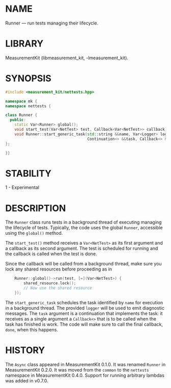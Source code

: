 # NAME
Runner &mdash; run tests managing their lifecycle.

# LIBRARY
MeasurementKit (libmeasurement\_kit, -lmeasurement\_kit).

# SYNOPSIS
```C++
#include <measurement_kit/nettests.hpp>

namespace mk {
namespace nettests {

class Runner {
  public:
    static Var<Runner> global();
    void start_test(Var<NetTest> test, Callback<Var<NetTest>> callback);
    void Runner::start_generic_task(std::string &&name, Var<Logger> logger,
                                    Continuation<> &&task, Callback<> &&done);
};

}}
```

# STABILITY

1 - Experimental

# DESCRIPTION

The `Runner` class runs tests in a background thread of executing
managing the lifecycle of tests. Typically, the code uses the global
`Runner`, accessible using the `global()` method.

The `start_test()` method receives a `Var<NetTest>` as its first argument and
a callback as its second argument. The test is scheduled for running
and the callback is called when the test is done.

Since the callback will be called from a background thread, make sure
you lock any shared resources before proceeding as in

```C++
    Runner::global()->run(test, [=](Var<NetTest>) {
        shared_resource.lock();
        // Now use the shared resource
    });
```

The `start_generic_task` schedules the task identified by `name` for
execution in a background thread. The provided `logger` will be used to
emit diagnostic messages. The `task` argument is a continuation that
implements the task: it receives as a single argument a `Callback<>` that
is to be called when the task has finished is work. The code will make
sure to call the final callback, `done`, when this happens.

# HISTORY

The `Async` class appeared in MeasurementKit 0.1.0. It was renamed
`Runner` in MeasurementKit 0.2.0. It was moved from the `common` to
the `nettests` namespace in MeasurementKit 0.4.0. Support for running
arbitrary lambdas was added in v0.7.0.
